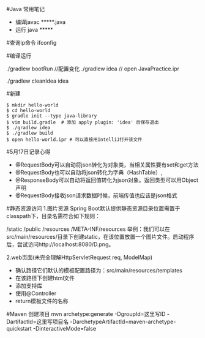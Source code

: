 #Java 常用笔记

* 编译javac *****.java
* 运行 java *****


#查询ip命令
ifconfig

#编译运行

./gradlew bootRun
//配置变化
./gradlew idea
//
open JavaPractice.ipr

./gradlew cleanIdea idea


#新建
```
$ mkdir hello-world
$ cd hello-world
$ gradle init --type java-library
$ vim build.gradle  # 添加 apply plugin: 'idea' 后保存退出
$ ./gradlew idea
$ ./gradlew build
$ open hello-world.ipr # 可以直接用IntelliJ打开该文件
```

#5月17日记录心得
* @RequestBody可以自动将json转化为对象类，当相关属性要有set和get方法
* @RequestBody也可以自动将json转化为字典（HashTable）,
* @ResponseBody可以自动将返回值转化为json对象。返回类型可以用Object声明
* @RequestBody接收json请求数据时候，前端传值也应该是json格式


#静态资源访问
1.图片资源
Spring Boot默认提供静态资源目录位置需置于classpath下，目录名需符合如下规则：

/static
/public
/resources
/META-INF/resources
举例：我们可以在src/main/resources/目录下创建static，在该位置放置一个图片文件。启动程序后，尝试访问http://localhost:8080/D.png。

2.web页面(未完全理解HttpServletRequest req, ModelMap)

* 确认路径它们默认的模板配置路径为：src/main/resources/templates
* 在该路径下创建html文件
* 添加支持库
* 使用@Controller
* return模板文件的名称

#Maven 创建项目
mvn archetype:generate -DgroupId=这里写ID -DartifactId=这里写项目名 -DarchetypeArtifactId=maven-archetype-quickstart -DinteractiveMode=false